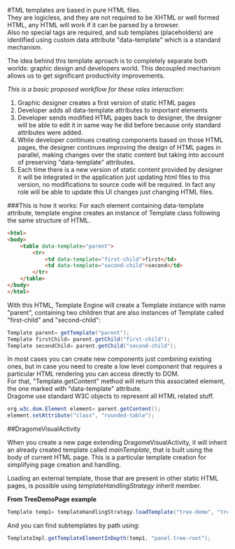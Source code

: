 #TML templates are based in pure HTML files.  
They are logicless, and they are not required to be XHTML or well formed HTML, any HTML will work if it can be parsed by a browser.  
Also no special tags are required, and sub templates (placeholders) are identified using custom data attribute "data-template" which is a standard mechanism.  

The idea behind this template aproach is to completely separate both worlds: graphic design and developers world. This decoupled mechanism allows us to get significant productivity improvements.  

*_This is a basic proposed workflow for these roles interaction:_*

1. Graphic designer creates a first version of static HTML pages 
2. Developer adds all data-template attributes to important elements
3. Developer sends modified HTML pages back to designer, the designer will be able to edit it in same way he did before because only standard attributes were added.
4. While developer continues creating components based on those HTML pages, the designer continues improving the design of HTML pages in parallel, making changes over the static content but taking into account of preserving "data-template" attributes. 
5. Each time there is a new version of static content provided by designer it will be integrated in the application just updating html files to this version, no modifications to source code will be required. In fact any role will be able to update this UI changes just changing HTML files.


###This is how it works: 
For each element containing data-template attribute, template engine creates an instance of Template class following the same structure of HTML.
``` HTML
<html>
<body>
	<table data-template="parent">
		<tr>
			<td data-template="first-child">first</td>
			<td data-template="second-child">second</td>
		</tr>
	</table>
</body>
</html>
```
With this HTML, Template Engine will create a Template instance with name "parent", containing two children that are also instances of Template called "first-child" and "second-child":
``` Java
Template parent= getTemplate("parent");
Template firstChild= parent.getChild("first-child");
Template secondChild= parent.getChild("second-child");
```
In most cases you can create new components just combining existing ones, but in case you need to create a low level component that requires a particular HTML rendering you can access directly to DOM.  
For that, "Template.getContent" method will return this associated element, the one marked with "data-template" attribute.  
Dragome use standard W3C objects to represent all HTML related stuff.
``` Java
org.w3c.dom.Element element= parent.getContent();
element.setAttribute("class", "rounded-table");
```

##DragomeVisualActivity

When you create a new page extending DragomeVisualActivity, it will inherit an already created template called *mainTemplate*, that is built using the body of current HTML page. This is a particular template creation for simplifying page creation and handling.

Loading an external template, those that are present in other static HTML pages, is possible using *templateHandlingStrategy* inherit member.

**From TreeDemoPage example**
``` Java
Template temp1= templateHandlingStrategy.loadTemplate("tree-demo", "tree-skin");
```

And you can find subtemplates by path using:

``` Java
TemplateImpl.getTemplateElementInDepth(temp1, "panel.tree-root");
```




		



